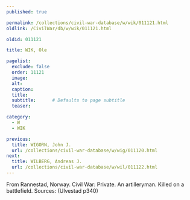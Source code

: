 ```yaml
---
published: true

permalink: /collections/civil-war-database/w/wik/011121.html
oldlink: /CivilWar/db/w/wik/011121.html

oldid: 011121

title: WIK, Ole

pagelist:
  exclude: false
  order: 11121
  image: 
  alt:
  caption:
  title:
  subtitle:      # Defaults to page subtitle
  teaser:

category: 
  - W 
  - WIK

previous:
  title: WIGORN, John J.
  url: /collections/civil-war-database/w/wig/011120.html  
next:
  title: WILBERG, Andreas J.
  url: /collections/civil-war-database/w/wil/011122.html   
---
```

From Rannestad, Norway. Civil War: Private. An artilleryman. Killed on a battlefield. Sources: (Ulvestad p340)